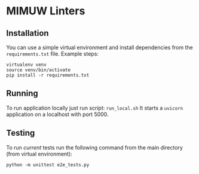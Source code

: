 # MIMUW Linters

## Installation

You can use a simple virtual environment and install dependencies from the `requirements.txt` file.
Example steps:

```shell
virtualenv venv
source venv/bin/activate
pip install -r requirements.txt
```

## Running

To run application locally just run script: `run_local.sh`
It starts a `uvicorn` application on a localhost with port 5000.

## Testing

To run *current* tests run the following command from the main directory (from virtual environment):

```shell
python -m unittest e2e_tests.py
```
